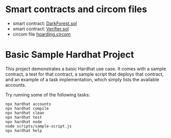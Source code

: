 

# Smart contracts and circom files
- smart contract: [DarkForest.sol](contracts/DarkForest.sol)
- smart contract: [Verifier.sol](contracts/verifier.sol)
- circom file [hoarding.circom](circuits/hoarding/hoarding.sym)



# Basic Sample Hardhat Project

This project demonstrates a basic Hardhat use case. It comes with a sample contract, a test for that contract, a sample script that deploys that contract, and an example of a task implementation, which simply lists the available accounts.

Try running some of the following tasks:

```shell
npx hardhat accounts
npx hardhat compile
npx hardhat clean
npx hardhat test
npx hardhat node
node scripts/sample-script.js
npx hardhat help
```
